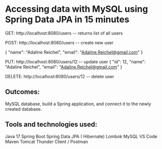 # Accessing data with MySQL using Spring Data JPA in 15 minutes

GET: http://localhost:8080/users -- returns list of all users

POST: http://localhost:8080/users -- create new user

  {
    "name": "Adaline Reichel",
    "email": "Adaline.Reichel@gmail.com"
  }

PUT: http://localhost:8080/users/12 -- update user
{
    "id": 12,
    "name": "Adaline Reichel",
    "email": "Adaline.Reichel@gmail.com"
  }

DELETE: http://localhost:8080/users/12 -- delete user

## Outcomes:
MySQL database, build a Spring application, and connect it to the newly created database.

## Tools and technologies used:

Java 17
Spring Boot
Spring Data JPA ( Hibernate)
Lombok
MySQL
VS Code
Maven
Tomcat
Thunder Client / Postman
